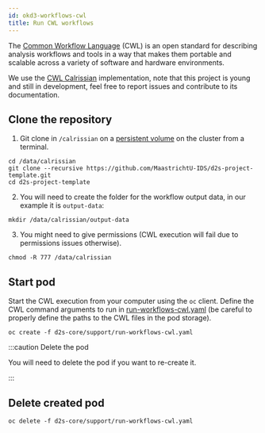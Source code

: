 ```yaml
---
id: okd3-workflows-cwl
title: Run CWL workflows
---
```


The [Common Workflow Language](https://www.commonwl.org/) (CWL) is an open standard for describing analysis workflows and tools in a way that makes them portable and scalable across a variety of software and hardware environments.

We use the [CWL Calrissian](https://github.com/Duke-GCB/calrissian) implementation, note that this project is young and still in development, feel free to report issues and contribute to its documentation.

## Clone the repository

1. Git clone in `/calrissian` on a [persistent volume](/dsri-documentation/docs/openshift-storage) on the cluster from a terminal. 

```shell
cd /data/calrissian
git clone --recursive https://github.com/MaastrichtU-IDS/d2s-project-template.git
cd d2s-project-template
```

2. You will need to create the folder for the workflow output data, in our example it is `output-data`:

```shell
mkdir /data/calrissian/output-data
```

3. You might need to give permissions (CWL execution will fail due to permissions issues otherwise).

```shell
chmod -R 777 /data/calrissian
```

## Start pod

Start the CWL execution from your computer using the `oc` client. Define the CWL command arguments to run in [run-workflows-cwl.yaml](https://github.com/MaastrichtU-IDS/d2s-core/blob/master/support/run-workflows-cwl.yaml) (be careful to properly define the paths to the CWL files in the pod storage).

```shell
oc create -f d2s-core/support/run-workflows-cwl.yaml
```

:::caution Delete the pod

You will need to delete the pod if you want to re-create it.

:::

## Delete created pod

```shell
oc delete -f d2s-core/support/run-workflows-cwl.yaml
```
